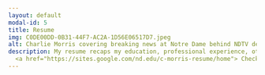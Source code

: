 ```yaml
---
layout: default
modal-id: 5
title: Resume
img: C0DE00DD-0B31-44F7-AC2A-1D56E06517D7.jpeg
alt: Charlie Morris covering breaking news at Notre Dame behind NDTV desk.
description: My resume recaps my education, professional experience, other skills, and more. I look forward to adding to it in the near future!
  <a href="https://sites.google.com/nd.edu/c-morris-resume/home"> Check it out here.</a>
---
```

